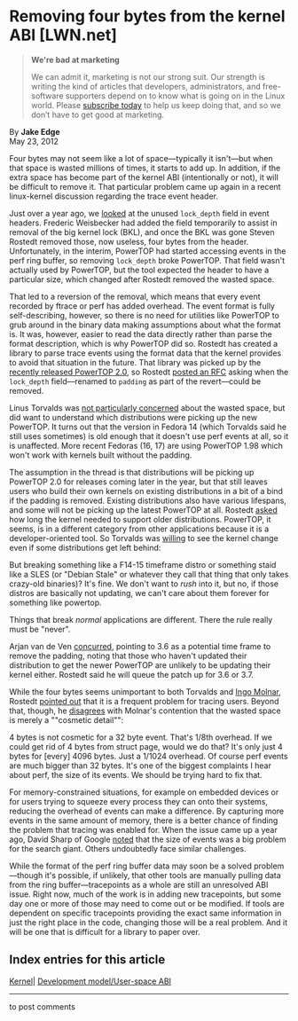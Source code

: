 # Removing four bytes from the kernel ABI [LWN.net]

> **We're bad at marketing**
> 
> We can admit it, marketing is not our strong suit. Our strength is writing the kind of articles that developers, administrators, and free-software supporters depend on to know what is going on in the Linux world. Please [subscribe today](/Promo/nsn-bad/subscribe) to help us keep doing that, and so we don’t have to get good at marketing. 

By **Jake Edge**  
May 23, 2012 

Four bytes may not seem like a lot of space—typically it isn't—but when that space is wasted millions of times, it starts to add up. In addition, if the extra space has become part of the kernel ABI (intentionally or not), it will be difficult to remove it. That particular problem came up again in a recent linux-kernel discussion regarding the trace event header. 

Just over a year ago, we [looked](/Articles/442113/) at the unused `lock_depth` field in event headers. Frederic Weisbecker had added the field temporarily to assist in removal of the big kernel lock (BKL), and once the BKL was gone Steven Rostedt removed those, now useless, four bytes from the header. Unfortunately, in the interim, PowerTOP had started accessing events in the perf ring buffer, so removing `lock_depth` broke PowerTOP. That field wasn't actually used by PowerTOP, but the tool expected the header to have a particular size, which changed after Rostedt removed the wasted space. 

That led to a reversion of the removal, which means that every event recorded by ftrace or perf has added overhead. The event format is fully self-describing, however, so there is no need for utilities like PowerTOP to grub around in the binary data making assumptions about what the format is. It was, however, easier to read the data directly rather than parse the format description, which is why PowerTOP did so. Rostedt has created a library to parse trace events using the format data that the kernel provides to avoid that situation in the future. That library was picked up by the [recently released PowerTOP 2.0](https://01.org/powertop/blogs/ceferron/2012/powertop-v2.0-release), so Rostedt [posted an RFC](/Articles/498194/) asking when the `lock_depth` field—renamed to `padding` as part of the revert—could be removed. 

Linus Torvalds was [not particularly concerned](/Articles/498213/) about the wasted space, but did want to understand which distributions were picking up the new PowerTOP. It turns out that the version in Fedora 14 (which Torvalds said he still uses sometimes) is old enough that it doesn't use perf events at all, so it is unaffected. More recent Fedoras (16, 17) are using PowerTOP 1.98 which won't work with kernels built without the padding. 

The assumption in the thread is that distributions will be picking up PowerTOP 2.0 for releases coming later in the year, but that still leaves users who build their own kernels on existing distributions in a bit of a bind if the padding is removed. Existing distributions also have various lifespans, and some will not be picking up the latest PowerTOP at all. Rostedt [asked](/Articles/498228/) how long the kernel needed to support older distributions. PowerTOP, it seems, is in a different category from other applications because it is a developer-oriented tool. So Torvalds was [willing](/Articles/498229/) to see the kernel change even if some distributions get left behind: 

But breaking something like a F14-15 timeframe distro or something staid like a SLES (or "Debian Stale" or whatever they call that thing that only takes crazy-old binaries)? It's fine. We don't want to *rush* into it, but no, if those distros are basically not updating, we can't care about them forever for something like powertop. 

Things that break *normal* applications are different. There the rule really must be "never". 

Arjan van de Ven [concurred](/Articles/498232/), pointing to 3.6 as a potential time frame to remove the padding, noting that those who haven't updated their distribution to get the newer PowerTOP are unlikely to be updating their kernel either. Rostedt said he will queue the patch up for 3.6 or 3.7. 

While the four bytes seems unimportant to both Torvalds and [Ingo Molnar](/Articles/498235/), Rostedt [pointed out](/Articles/498239/) that it is a frequent problem for tracing users. Beyond that, though, he [disagrees](/Articles/498236/) with Molnar's contention that the wasted space is merely a ""cosmetic detail"": 

4 bytes is not cosmetic for a 32 byte event. That's 1/8th overhead. If we could get rid of 4 bytes from struct page, would we do that? It's only just 4 bytes for [every] 4096 bytes. Just a 1/1024 overhead. Of course perf events are much bigger than 32 bytes. It's one of the biggest complaints I hear about perf, the size of its events. We should be trying hard to fix that. 

For memory-constrained situations, for example on embedded devices or for users trying to squeeze every process they can onto their systems, reducing the overhead of events can make a difference. By capturing more events in the same amount of memory, there is a better chance of finding the problem that tracing was enabled for. When the issue came up a year ago, David Sharp of Google [noted](/Articles/442341/) that the size of events was a big problem for the search giant. Others undoubtedly face similar challenges. 

While the format of the perf ring buffer data may soon be a solved problem—though it's possible, if unlikely, that other tools are manually pulling data from the ring buffer—tracepoints as a whole are still an unresolved ABI issue. Right now, much of the work is in adding new tracepoints, but some day one or more of those may need to come out or be modified. If tools are dependent on specific tracepoints providing the exact same information in just the right place in the code, changing those will be a real problem. And it will be one that is difficult for a library to paper over. 

  
Index entries for this article  
---  
[Kernel](/Kernel/Index)| [Development model/User-space ABI](/Kernel/Index#Development_model-User-space_ABI)  
  


* * *

to post comments 
